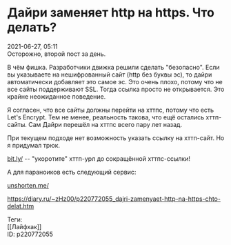 Дайри заменяет http на https. Что делать?
==========================================

   
 2021-06-27, 05:11   
  Осторожно, второй пост за день.   
   
 В чём фишка. Разработчики движка решили сделать "безопасно". Если вы указываете на нешифрованный сайт (http без буквы эс), то дайри автоматически добавляет это самое эс. Это очень плохо, потому что не все сайты поддерживают SSL. Тогда ссылка просто не открывается. Это крайне неожиданное поведение.   
   
 Я согласен, что все сайты должны перейти на хттпс, потому что есть Let's Encrypt. Тем не менее, реальность такова, что ещё остались хттп-сайты. Сам Дайри перешёл на хттпс всего пару лет назад.   
   
 При текущем подходе нет возможность указать ссылку на хттп-сайт. Но я придумал трюк.   
   
  [bit.ly/](https://bit.ly/)  -- "укоротите" хттп-урл до сокращённой хттпс-ссылки!   
   
 А для параноиков есть следующий сервис:   
   
  [unshorten.me/](https://unshorten.me/)    
    
 <https://diary.ru/~zHz00/p220772055_dajri-zamenyaet-http-na-https-chto-delat.htm>   
   
 Теги:   
 [[Лайфхак]]   
 ID: p220772055